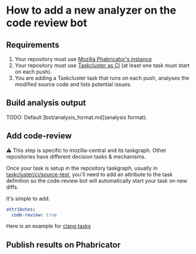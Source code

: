 # How to add a new analyzer on the code review bot

## Requirements

1. Your repository must use [Mozilla Phabricator's instance](https://phabricator.services.mozilla.com/)
2. Your repository must use [Taskcluster as CI](https://docs.taskcluster.net) (at least one task must start on each push).
3. You are adding a Taskcluster task that runs on each push, analyses the modified source code and lists potential issues.

## Build analysis output

TODO: Default [bot/analysis_format.md](analysis format).


## Add code-review

:warning: This step is specific to mozilla-central and its taskgraph. Other repositories have different decision tasks & mechanisms.

Once your task is setup in the repository taskgraph, usually in [taskcluster/ci/source-test](https://github.com/mozilla/release-services/issues/2254), you'll need to add an attribute to the task definition so the code-review bot will automatically start your task on new diffs.

It's simple to add:

```yaml
attributes:
  code-review: true
```

Here is an example for [clang tasks](https://hg.mozilla.org/mozilla-central/file/tip/taskcluster/ci/source-test/clang.yml#l12)

## Publish results on Phabricator
